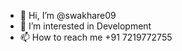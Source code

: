 - 👋 Hi, I’m @swakhare09
- 👀 I’m interested in Development
- 📫 How to reach me +91 7219772755

<!---
swakhare09/swakhare09 is a ✨ special ✨ repository because its `README.md` (this file) appears on your GitHub profile.
You can click the Preview link to take a look at your changes.
--->
